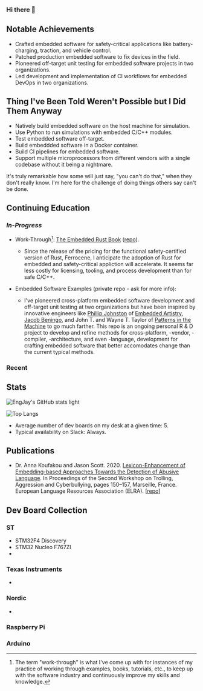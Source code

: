 ### Hi there 👋

## Notable Achievements

- Crafted embedded software for safety-critical applications like
  battery-charging, traction, and vehicle control.
- Patched production embedded software to fix devices in the field.  
- Pioneered off-target unit testing for embedded software projects in two
  organizations.
- Led development and implementation of CI workflows for embedded DevOps in two
  organizations.

## Thing I've Been Told Weren't Possible but I Did Them Anyway

- Natively build embedded software on the host machine for simulation.
- Use Python to run simulations with embedded C/C++ modules.
- Test embedded software off-target.
- Build embeddded software in a Docker container.
- Build CI pipelines for embedded software.
- Support multiple microprocessors from different vendors with a single
  codebase without it being a nightmare.

It's truly remarkable how some will just say, "you can't do that," when they
don't really know. I'm here for the challenge of doing things others say can't
be done.

## Continuing Education

### *In-Progress*

- Work-Through[^1]:
[The Embedded Rust Book](https://docs.rust-embedded.org/book/)
([repo](https://github.com/EngJay/embedded-rust-book)).

  - Since the release of the pricing for the functional safety-certified version
  of Rust, Ferrocene, I anticipate the adoption of Rust for embedded and
  safety-critical appliction will accelerate. It seems far less costly for
  licensing, tooling, and process development than for safe C/C++.

[^1]: The term "work-through" is what I've come up with for instances of my
  practice of working through examples, books, tutorials, etc., to keep up with
  the software industry and continuously improve my skills and knowledge.

- Embedded Software Examples (private repo - ask for more info):

  - I've pioneered cross-platform embedded software development and off-target
  unit testing at two organizations but have been inspired by innovative
  engineers like [Phillip Johnston](https://github.com/phillipjohnston) of
  [Embedded Artistry](https://embeddedartistry.com/),
  [Jacob Beningo](https://www.beningo.com/), and John T. and Wayne T. Taylor of
  [Patterns in the Machine](https://link.springer.com/book/10.1007/978-1-4842-6440-9)
  to go much farther. This repo is an ongoing personal R & D
  project to develop and refine methods for cross-platform, -vendor, -compiler,
  -architecture, and even -language, development for crafting embedded software
  that better accomodates change than the current typical methods.  

### **Recent**

## Stats

![EngJay's GitHub stats light](https://github-readme-stats-engjay.vercel.app/api?username=EngJay&count_private=true&hide=stars&theme=default&show_icons=true&hide_rank=true&custom_title=Jason's%20GitHub%20Stats&include_all_commits=true&show=reviews)

![Top Langs](https://github-readme-stats-engjay.vercel.app/api/top-langs/?username=engjay&count_private=true&layout=compact&hide=jupyter%20notebook,php,html,css)

<!--START_SECTION:waka-->
<!--END_SECTION:waka-->

- Average number of dev boards on my desk at a given time: 5.
- Typical availability on Slack: Always.

## Publications

- Dr. Anna Koufakou and Jason Scott. 2020.
  [Lexicon-Enhancement of Embedding-based Approaches Towards the Detection of Abusive Language](https://aclanthology.org/2020.trac-1.24).
  In Proceedings of the Second Workshop on Trolling, Aggression and
  Cyberbullying, pages 150–157, Marseille, France. European Language Resources
  Association (ELRA). [[repo](https://github.com/EngJay/Wikimedia-Toxicity-Text-Classification)]

## Dev Board Collection

### ST

- STM32F4 Discovery
- STM32 Nucleo F767ZI
- 

### Texas Instruments

- 

### Nordic

- 

### Raspberry Pi

### Arduino

<!-- OLD STUFF

- Mar 2022

  - Developed proof-of-concept of replacing PI controllers with a model generated by reinforcement learning.

  - Contributed to revision of functional safety software engineering process.
  - Conducted informal survey of software engineering team using the informal survay of the application of IEC 61508-3.
  - Wrote detailed informal survey of the application of IEC 61508-3 Software Safety Lifecycle Requirements.
  - Wrote informal survey of the application of IEC 61508 Functional Safety standard.
  - Resolved build issues with a legacy C++ desktop software project to ensure continuity.

- Feb 2022

  - Implemented Continuous Integration process for .NET Core + Angular web applications.

  - Created onboaring guides to aid transition of software engineering team members and stakeholders to GitHub.  
  - Facilitated adoption of GitHub Enterprise and initial configuration of the account.
  - Evaluated major git-based version control providers for adoption.

- Jan 2022

  - Implemented Git-based software develoment workflow for web app development.

  - Presented an initiative to reduce technical debt and increase safety and efficiency in the software engineering processes.

- Dec 2021

  - Developed a proof-of-concept of a method for automated hardware-in-the-loop testing of CAN communications.

- Oct 2021 Pitched and received approval to develop and present an initiative to reduce technical debt and promote innovation in processes.
- June 2021 Developed a solution for implementing continuous integration for TI C2000-based embedded software projects.
- June 2021 Developed a solution for off-target testing of TI C2000-based embedded software projects.
- Oct 2020 - Apr 2021 Developed a .NET Core + Angular web app to aid the engineering change control process.
- July 2020 Developed and presented a proof-of-concept for hardware-in-the-loop testing of TI C2000 embedded software.
- May - Aug 2020 Developed a proof-of-concept of a .NET Core + Angular application paired with a hardware fixture for test automation.
- 2020 Published an academic paper on classification of text using artificial neural networks as a coauthor.

 -->
